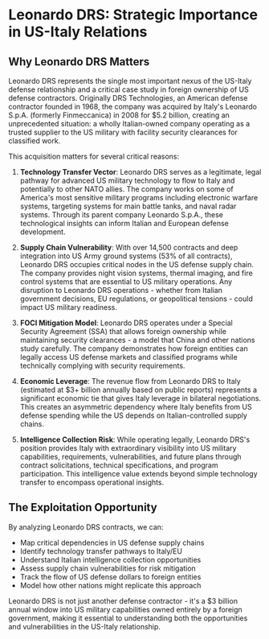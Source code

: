 # Leonardo DRS: Strategic Importance in US-Italy Relations

## Why Leonardo DRS Matters

Leonardo DRS represents the single most important nexus of the US-Italy defense relationship and a critical case study in foreign ownership of US defense contractors. Originally DRS Technologies, an American defense contractor founded in 1968, the company was acquired by Italy's Leonardo S.p.A. (formerly Finmeccanica) in 2008 for $5.2 billion, creating an unprecedented situation: a wholly Italian-owned company operating as a trusted supplier to the US military with facility security clearances for classified work.

This acquisition matters for several critical reasons:

1. **Technology Transfer Vector**: Leonardo DRS serves as a legitimate, legal pathway for advanced US military technology to flow to Italy and potentially to other NATO allies. The company works on some of America's most sensitive military programs including electronic warfare systems, targeting systems for main battle tanks, and naval radar systems. Through its parent company Leonardo S.p.A., these technological insights can inform Italian and European defense development.

2. **Supply Chain Vulnerability**: With over 14,500 contracts and deep integration into US Army ground systems (53% of all contracts), Leonardo DRS occupies critical nodes in the US defense supply chain. The company provides night vision systems, thermal imaging, and fire control systems that are essential to US military operations. Any disruption to Leonardo DRS operations - whether from Italian government decisions, EU regulations, or geopolitical tensions - could impact US military readiness.

3. **FOCI Mitigation Model**: Leonardo DRS operates under a Special Security Agreement (SSA) that allows foreign ownership while maintaining security clearances - a model that China and other nations study carefully. The company demonstrates how foreign entities can legally access US defense markets and classified programs while technically complying with security requirements.

4. **Economic Leverage**: The revenue flow from Leonardo DRS to Italy (estimated at $3+ billion annually based on public reports) represents a significant economic tie that gives Italy leverage in bilateral negotiations. This creates an asymmetric dependency where Italy benefits from US defense spending while the US depends on Italian-controlled supply chains.

5. **Intelligence Collection Risk**: While operating legally, Leonardo DRS's position provides Italy with extraordinary visibility into US military capabilities, requirements, vulnerabilities, and future plans through contract solicitations, technical specifications, and program participation. This intelligence value extends beyond simple technology transfer to encompass operational insights.

## The Exploitation Opportunity

By analyzing Leonardo DRS contracts, we can:
- Map critical dependencies in US defense supply chains
- Identify technology transfer pathways to Italy/EU
- Understand Italian intelligence collection opportunities
- Assess supply chain vulnerabilities for risk mitigation
- Track the flow of US defense dollars to foreign entities
- Model how other nations might replicate this approach

Leonardo DRS is not just another defense contractor - it's a $3 billion annual window into US military capabilities owned entirely by a foreign government, making it essential to understanding both the opportunities and vulnerabilities in the US-Italy relationship.
